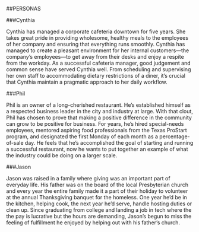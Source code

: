 ##PERSONAS

###Cynthia

Cynthia has managed a corporate cafeteria downtown for five years. She takes great pride in providing wholesome, healthy meals to the employees of her company and ensuring that everything runs smoothly. Cynthia has managed to create a pleasant environment for her internal customers—the company’s employees—to get away from their desks and enjoy a respite from the workday. As a successful cafeteria manager, good judgement and common sense have served Cynthia well. From scheduling and supervising her own staff to accommodating dietary restrictions of a diner, it’s crucial that Cynthia maintain a pragmatic approach to her daily workflow.

###Phil

Phil is an owner of a long-cherished restaurant. He’s established himself as a respected business leader in the city and industry at large. With that clout, Phil has chosen to prove that making a positive difference in the community can grow to be positive for business. For years, he’s hired special-needs employees, mentored aspiring food professionals from the Texas ProStart program, and designated the first Monday of each month as a percentage-of-sale day. He feels that he’s accomplished the goal of starting and running a successful restaurant, now he wants to put together an example of what the industry could be doing on a larger scale.

###Jason

Jason was raised in a family where giving was an important part of everyday life. His father was on the board of the local Presbyterian church and every year the entire family made it a part of their holiday to volunteer at the annual Thanksgiving banquet for the homeless. One year he’d be in the kitchen, helping cook, the next year he’d serve, handle hosting duties or clean up. Since graduating from college and landing a job in tech where the the pay is lucrative but the hours are demanding, Jason’s begun to miss the feeling of fulfillment he enjoyed by helping out with his father’s church.